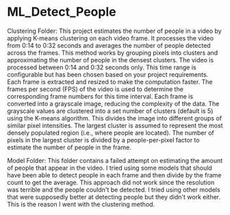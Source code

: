 # ML_Detect_People

Clustering Folder: 
    This project estimates the number of people in a video by applying K-means clustering on each video frame. It processes the video from 0:14 to 0:32 seconds and averages the number of people detected across the frames. This method works by grouping pixels into clusters and approximating the number of people in the densest clusters.
    The video is processed between 0:14 and 0:32 seconds only. This time range is configurable but has been chosen based on your project requirements.
    Each frame is extracted and resized to make the computation faster.
    The frames per second (FPS) of the video is used to determine the corresponding frame numbers for this time interval.
    Each frame is converted into a grayscale image, reducing the complexity of the data.
    The grayscale values are clustered into a set number of clusters (default is 5) using the K-means algorithm. This divides the image into different groups of similar pixel intensities.
    The largest cluster is assumed to represent the most densely populated region (i.e., where people are located).
    The number of pixels in the largest cluster is divided by a people-per-pixel factor to estimate the number of people in the frame.

Model Folder:
    This folder contains a failed attempt on estimating the amount of people that appear in the video. I tried using some models that should have been able to detect people in each frame and then divide by the frame count to get the average. This approach did not work since the resolution was terrible and the people couldn't be detected. I tried using other models that were supposedly better at detecting people but they didn't work either. This is the reason I went with the clustering method. 
